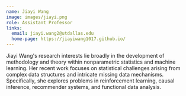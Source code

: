 ```yaml
---
name: Jiayi Wang
image: images/jiayi.png
role: Assistant Professor
links:
  email: jiayi.wang2@utdallas.edu
  home-page: https://jiayiwang1017.github.io/
---
```


Jiayi Wang's research interests lie broadly in the development of methodology and theory within nonparametric statistics and machine learning. Her recent work focuses on statistical challenges arising from complex data structures and intricate missing data mechanisms. Specifically, she explores problems in reinforcement learning, causal inference, recommender systems, and functional data analysis.
